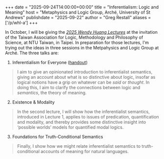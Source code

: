+++
date = "2025-09-24T14:00:00+00:00"
title = "Inferentialism: Logic and Meaning"
host = "Metaphysics and Logic Group, Arché, University of St Andrews"
publishdate = "2025-09-22"
author = "Greg Restall"
aliases = ['/p/whl-a']
+++

In October, I will be giving the *[2025 Wendy Huang Lectures](https://consequently.org/p/whl)*
at the invitation of the Taiwan Association for Logic,
Methodology and Philosophy of Science, at NTU Taiwan, in Taipei.
In preparation for those lectures, I'm trying out the ideas in three 
sessions in the Metpahysics and Logic Group at Arché. The three talks 
are:

1. Inferentialism for Everyone ([handout](/handouts/whl-a-1.pdf))
> I aim to give an opinionated introduction to inferentialist
> semantics, giving an account about what is so distinctive about
> logic, insofar as logical notions have a grip on whatever can be
> _said_ or _thought_. In doing this, I aim to clarify the connections
> between logic and _semantics_, the theory of meaning.
2. Existence &amp; Modality
> In the second lecture, I will show how the inferentialist
> semantics, introduced in Lecture 1, applies to issues of
> predication, quantification and modality, and thereby provides
> some distinctive insight into ‘possible worlds’ models for
> quantified modal logics.
3. Foundations for Truth-Conditional Semantics
> Finally, I show how we might relate inferentialist semantics to truth-conditional accounts of meaning for natural languages.

